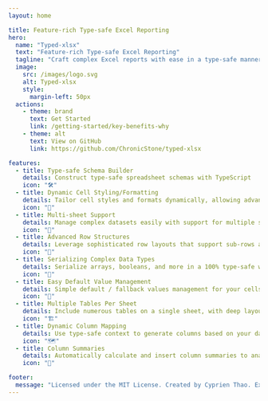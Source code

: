 ```yaml
---
layout: home

title: Feature-rich Type-safe Excel Reporting
hero:
  name: "Typed-xlsx"
  text: "Feature-rich Type-safe Excel Reporting"
  tagline: "Craft complex Excel reports with ease in a type-safe manner."
  image:
    src: /images/logo.svg
    alt: Typed-xlsx
    style:
      margin-left: 50px
  actions:
    - theme: brand
      text: Get Started
      link: /getting-started/key-benefits-why
    - theme: alt
      text: View on GitHub
      link: https://github.com/ChronicStone/typed-xlsx

features:
  - title: Type-safe Schema Builder
    details: Construct type-safe spreadsheet schemas with TypeScript
    icon: "🛠"
  - title: Dynamic Cell Styling/Formatting
    details: Tailor cell styles and formats dynamically, allowing advanced per-row customization
    icon: "🎨"
  - title: Multi-sheet Support
    details: Manage complex datasets easily with support for multiple sheets within a single workbook
    icon: "📑"
  - title: Advanced Row Structures
    details: Leverage sophisticated row layouts that support sub-rows and automatic merging
    icon: "🧩"
  - title: Serializing Complex Data Types
    details: Serialize arrays, booleans, and more in a 100% type-safe way
    icon: "🔄"
  - title: Easy Default Value Management
    details: Simple default / fallback values management for your cells
    icon: "🎯"
  - title: Multiple Tables Per Sheet
    details: Include numerous tables on a single sheet, with deep layout customization (linear or grid-like)
    icon: "🏗️"
  - title: Dynamic Column Mapping
    details: Use type-safe context to generate columns based on your data
    icon: "🗺️"
  - title: Column Summaries
    details: Automatically calculate and insert column summaries to analyze data at a glance
    icon: "🧮"

footer:
  message: "Licensed under the MIT License. Created by Cyprien Thao. Extendable and customizable for developers."
---
```


<script setup>
    import ExampleRenderer from './.vitepress/theme/components/ExampleRenderer.vue'
</script>

<ClientOnly>
  <ExampleRenderer fileKey="financial-report">
    <template v-slot:schema>
    ```ts twoslash
    import { ExcelSchemaBuilder } from '@chronicstone/typed-xlsx'
    // ---cut-before---
    const schema = ExcelSchemaBuilder.create<{ firstName: string, lastName: string, countries: string[] }>()
    ```
    </template>
    <template v-slot:data>
  <<< ./.examples/financial-report/data.ts
    </template>
    <template v-slot:file>
  <<< ./.examples/financial-report/file.ts
    </template>
  </ExampleRenderer>
</ClientOnly>
